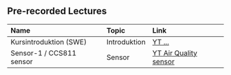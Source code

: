 

## Pre-recorded Lectures

| Name | Topic | Link |
| :--- | :--- | :--- |
| Kursintroduktion (SWE) | Introduktion | [YT ...]()
| Sensor-1 / CCS811 sensor | Sensor | [YT Air Quality sensor](https://www.youtube.com/watch?v=0J6RoZrEQes)
